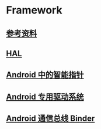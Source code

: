 # Framework

## [参考资料](android/framework/reference/)

## [HAL](android/framework/hal/)

## [Android 中的智能指针](android/framework/sp/)

## [Android 专用驱动系统](android/framework/drivers/)

## [Android 通信总线 Binder](android/framework/binder/)
